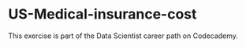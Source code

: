 # US-Medical-insurance-cost

This exercise is part of the Data Scientist career path on Codecademy.
